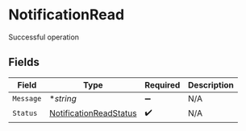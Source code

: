 # NotificationRead

Successful operation


## Fields

| Field                                                                   | Type                                                                    | Required                                                                | Description                                                             |
| ----------------------------------------------------------------------- | ----------------------------------------------------------------------- | ----------------------------------------------------------------------- | ----------------------------------------------------------------------- |
| `Message`                                                               | **string*                                                               | :heavy_minus_sign:                                                      | N/A                                                                     |
| `Status`                                                                | [NotificationReadStatus](../../models/shared/notificationreadstatus.md) | :heavy_check_mark:                                                      | N/A                                                                     |